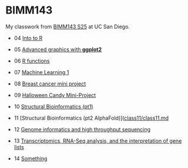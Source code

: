 # BIMM143
My classwork from [BIMM143 S25](https://bioboot.github.io/bimm143_S25/) at UC San Diego.

- 04 [Into to R]()

- 05 [Advanced graphics with **ggplot2**]([https://github.com/xain7ariq/bimm143_github/blob/main/class04/week04.qmd](https://github.com/xain7ariq/bimm143_github/blob/main/class05/week05/class07/class07.md))

- 06 [R functions](https://github.com/xain7ariq/bimm143_github/blob/main/class06/class06.md)

- 07 [Machine Learning 1]([class07/class07.md](https://github.com/xain7ariq/bimm143_github/blob/main/class07/class07.md))

- 08 [Breast cancer mini project](https://github.com/xain7ariq/bimm143_github/blob/main/class08/class08/class08.md)

- 09 [Halloween Candy Mini-Project](class09/class09.md)

- 10 [Structural Bioinformatics (pt1)](class10/class10.md)

- 11 [Structural Bioinformatics (pt2 AlphaFold)]([class11/class11.md](https://raw.githubusercontent.com/xain7ariq/bimm143_github/refs/heads/main/class11/class11/class%2011.md)

- 12 [Genome informatics and high throughput sequencing](https://github.com/xain7ariq/bimm143_github/blob/main/class12/class12/class12.md)

- 13 [Transcriptomics, RNA-Seq analysis, and the interpretation of gene lists](class13/class13.md) 

- 14 [Something]()
